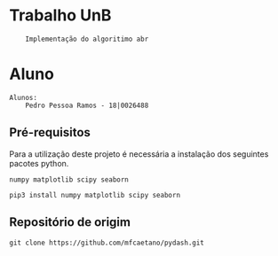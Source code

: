 # Trabalho UnB
```
    Implementação do algoritimo abr
```
# Aluno
```
Alunos:
    Pedro Pessoa Ramos - 18|0026488
```

## Pré-requisitos

Para a utilização deste projeto é necessária a instalação dos seguintes pacotes python.

```
numpy matplotlib scipy seaborn
```

```
pip3 install numpy matplotlib scipy seaborn
```
## Repositório de origim

```
git clone https://github.com/mfcaetano/pydash.git
```


